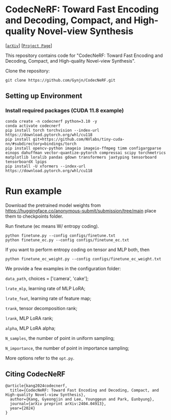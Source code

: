 # CodecNeRF: Toward Fast Encoding and Decoding, Compact, and High-quality Novel-view Synthesis

[[`arXiv`](https://arxiv.org/abs/2404.04913)]
[[`Project Page`](https://gynjn.github.io/CodecNeRF/)]

This repository contains code for "CodecNeRF: Toward Fast Encoding and Decoding, Compact, and High-quality Novel-view Synthesis".

Clone the repository:
```
git clone https://github.com/Gynjn/CodecNeRF.git
```

## Setting up Environment

### Install required packages (CUDA 11.8 example)
```
conda create -n codecnerf python=3.10 -y
conda activate codecnerf
pip install torch torchvision --index-url https://download.pytorch.org/whl/cu118
pip install git+https://github.com/NVlabs/tiny-cuda-nn/#subdirectory=bindings/torch
pip install opencv-python imageio imageio-ffmpeg timm configargparse einops dahuffman vector-quantize-pytorch compressai scipy torchmetrics matplotlib loralib pandas gdown transformers jaxtyping tensorboard tensorboardX lpips
pip install -U xformers --index-url https://download.pytorch.org/whl/cu118
```

# Run example
Download the pretrained model weights from https://huggingface.co/anonymous-submit/submission/tree/main place them to checkpoints folder.

Run finetune (ec means W/ entropy coding).
  ```
  python finetune.py --config configs/finetune.txt
  python finetune_ec.py --config configs/finetune_ec.txt
  ```
  If you want to perform entropy coding on tensor and MLP both, then
  ```
  python finetune_ec_weight.py --config configs/finetune_ec_weight.txt
  ```

We provide a few examples in the configuration folder:

  `data_path`, choices = ['camera', 'cake'];
    
  `lrate_mlp`, learning rate of MLP LoRA;

  `lrate_feat`, learning rate of feature map;

  `trank`, tensor decomposition rank;

  `lrank`, MLP LoRA rank;

  `alpha`, MLP LoRA alpha;

  `N_samples`, the number of point in uniform sampling;

  `N_importance`, the number of point in importance sampling;

More options refer to the `opt.py`.

## Citing CodecNeRF

```
@article{kang2024codecnerf,
  title={CodecNeRF: Toward Fast Encoding and Decoding, Compact, and High-quality Novel-view Synthesis},
  author={Kang, Gyeongjin and Lee, Younggeun and Park, Eunbyung},
  journal={arXiv preprint arXiv:2404.04913},
  year={2024}
}
```
